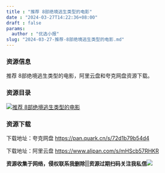 ```yaml
---
title : "推荐 8部绝境逃生类型的电影"
date : "2024-03-27T14:22:36+08:00"
draft : false
params:
  author : "优选小报"
slug: "2024-03-27-推荐-8部绝境逃生类型的电影.md"
---
```


### 资源信息

推荐 8部绝境逃生类型的电影，阿里云盘和夸克网盘资源下载。

### 资源目录

[![推荐
8部绝境逃生类型的电影](//img7-1.zhekoulieshou.com/mmbiz_jpg/iaHBVewvSIbAh08WfIsYfZJWcU4puibpsIbnhO33uraX1AIpBPjIETrrNv2bkCePBbkicK7jUt0NI0s6Uv9nqJcCA/0)](//img7-1.zhekoulieshou.com/mmbiz_jpg/iaHBVewvSIbAh08WfIsYfZJWcU4puibpsIbnhO33uraX1AIpBPjIETrrNv2bkCePBbkicK7jUt0NI0s6Uv9nqJcCA/0)

### 资源下载

下载地址：夸克网盘 https://pan.quark.cn/s/72d1b79b54d4

下载地址：阿里云盘 https://www.alipan.com/s/mHScb57RHKR

**资源收集于网络，侵权联系我删除||资源过期扫码关注我私信**![](//img7-1.zhekoulieshou.com/mmbiz_jpg/iaHBVewvSIbAjcr9g6TlCXSfiaDqkbzuEzp207hVzPqT4YGQOAazQ1KNHCeACbia5Lzq4Ckwibe48iar1q7lgVP1o3w/640?wx_fmt=jpeg&from=appmsg)


